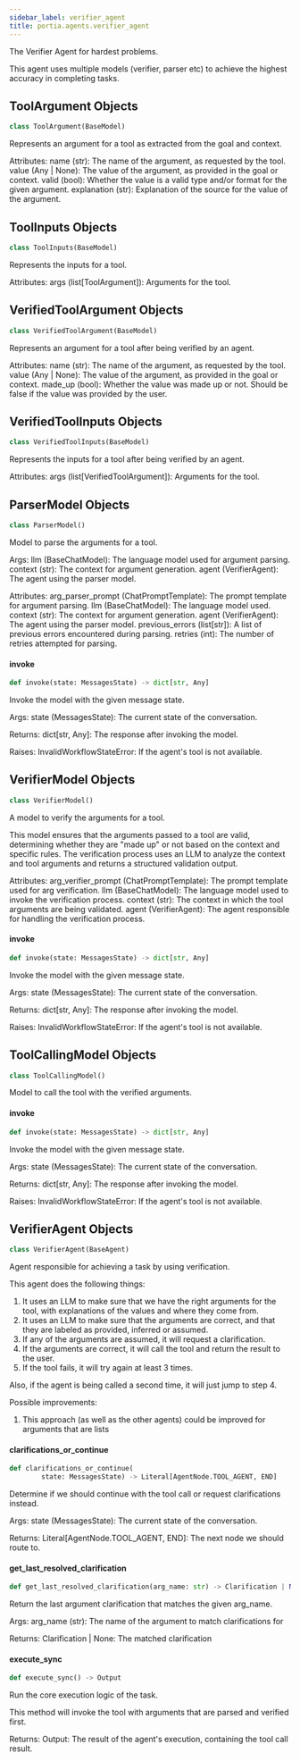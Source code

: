 ```yaml
---
sidebar_label: verifier_agent
title: portia.agents.verifier_agent
---
```


The Verifier Agent for hardest problems.

This agent uses multiple models (verifier, parser etc) to achieve the highest accuracy
in completing tasks.

## ToolArgument Objects

```python
class ToolArgument(BaseModel)
```

Represents an argument for a tool as extracted from the goal and context.

Attributes:
    name (str): The name of the argument, as requested by the tool.
    value (Any | None): The value of the argument, as provided in the goal or context.
    valid (bool): Whether the value is a valid type and/or format for the given argument.
    explanation (str): Explanation of the source for the value of the argument.

## ToolInputs Objects

```python
class ToolInputs(BaseModel)
```

Represents the inputs for a tool.

Attributes:
    args (list[ToolArgument]): Arguments for the tool.

## VerifiedToolArgument Objects

```python
class VerifiedToolArgument(BaseModel)
```

Represents an argument for a tool after being verified by an agent.

Attributes:
    name (str): The name of the argument, as requested by the tool.
    value (Any | None): The value of the argument, as provided in the goal or context.
    made_up (bool): Whether the value was made up or not. Should be false if the value was
    provided by the user.

## VerifiedToolInputs Objects

```python
class VerifiedToolInputs(BaseModel)
```

Represents the inputs for a tool after being verified by an agent.

Attributes:
    args (list[VerifiedToolArgument]): Arguments for the tool.

## ParserModel Objects

```python
class ParserModel()
```

Model to parse the arguments for a tool.

Args:
    llm (BaseChatModel): The language model used for argument parsing.
    context (str): The context for argument generation.
    agent (VerifierAgent): The agent using the parser model.

Attributes:
    arg_parser_prompt (ChatPromptTemplate): The prompt template for argument parsing.
    llm (BaseChatModel): The language model used.
    context (str): The context for argument generation.
    agent (VerifierAgent): The agent using the parser model.
    previous_errors (list[str]): A list of previous errors encountered during parsing.
    retries (int): The number of retries attempted for parsing.

#### invoke

```python
def invoke(state: MessagesState) -> dict[str, Any]
```

Invoke the model with the given message state.

Args:
    state (MessagesState): The current state of the conversation.

Returns:
    dict[str, Any]: The response after invoking the model.

Raises:
    InvalidWorkflowStateError: If the agent&#x27;s tool is not available.

## VerifierModel Objects

```python
class VerifierModel()
```

A model to verify the arguments for a tool.

This model ensures that the arguments passed to a tool are valid, determining whether they are
&quot;made up&quot; or not based on the context and specific rules. The verification process uses an LLM
to analyze the context and tool arguments and returns a structured validation output.

Attributes:
    arg_verifier_prompt (ChatPromptTemplate): The prompt template used for arg verification.
    llm (BaseChatModel): The language model used to invoke the verification process.
    context (str): The context in which the tool arguments are being validated.
    agent (VerifierAgent): The agent responsible for handling the verification process.

#### invoke

```python
def invoke(state: MessagesState) -> dict[str, Any]
```

Invoke the model with the given message state.

Args:
    state (MessagesState): The current state of the conversation.

Returns:
    dict[str, Any]: The response after invoking the model.

Raises:
    InvalidWorkflowStateError: If the agent&#x27;s tool is not available.

## ToolCallingModel Objects

```python
class ToolCallingModel()
```

Model to call the tool with the verified arguments.

#### invoke

```python
def invoke(state: MessagesState) -> dict[str, Any]
```

Invoke the model with the given message state.

Args:
    state (MessagesState): The current state of the conversation.

Returns:
    dict[str, Any]: The response after invoking the model.

Raises:
    InvalidWorkflowStateError: If the agent&#x27;s tool is not available.

## VerifierAgent Objects

```python
class VerifierAgent(BaseAgent)
```

Agent responsible for achieving a task by using verification.

This agent does the following things:
 1. It uses an LLM to make sure that we have the right arguments for the tool, with
    explanations of the values and where they come from.
 2. It uses an LLM to make sure that the arguments are correct, and that they are labeled
    as provided, inferred or assumed.
 3. If any of the arguments are assumed, it will request a clarification.
 4. If the arguments are correct, it will call the tool and return the result to the user.
 5. If the tool fails, it will try again at least 3 times.

Also, if the agent is being called a second time, it will just jump to step 4.

Possible improvements:
 1. This approach (as well as the other agents) could be improved for arguments that are lists

#### clarifications\_or\_continue

```python
def clarifications_or_continue(
        state: MessagesState) -> Literal[AgentNode.TOOL_AGENT, END]
```

Determine if we should continue with the tool call or request clarifications instead.

Args:
    state (MessagesState): The current state of the conversation.

Returns:
    Literal[AgentNode.TOOL_AGENT, END]: The next node we should route to.

#### get\_last\_resolved\_clarification

```python
def get_last_resolved_clarification(arg_name: str) -> Clarification | None
```

Return the last argument clarification that matches the given arg_name.

Args:
    arg_name (str): The name of the argument to match clarifications for

Returns:
    Clarification | None: The matched clarification

#### execute\_sync

```python
def execute_sync() -> Output
```

Run the core execution logic of the task.

This method will invoke the tool with arguments that are parsed and verified first.

Returns:
    Output: The result of the agent&#x27;s execution, containing the tool call result.


